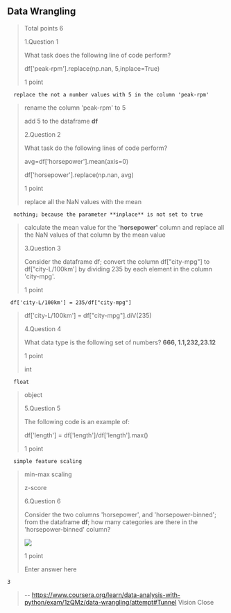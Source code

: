 ## Data Wrangling
> 
> Total points 6
> 
>  1.Question 1
> 
> What task does the following line of code perform?
> 
> 
> df['peak-rpm'].replace(np.nan, 5,inplace=True)
> 
> 1 point 
> 

      replace the not a number values with 5 in the column 'peak-rpm' 
> 
>  rename the column 'peak-rpm' to 5 
> 
>  add 5 to the dataframe **df** 
> 
>  2.Question 2
> 
> What task do the following lines of code perform?
> 
> 
> avg=df['horsepower'].mean(axis=0)
> 
> df['horsepower'].replace(np.nan, avg)
> 
> 1 point 
> 
>  replace all the NaN values with the mean 
> 

      nothing; because the parameter **inplace** is not set to true 
> 
>  calculate the mean value for the **'horsepower'** column and replace all the NaN values of that column by the mean value 
> 
>  3.Question 3
> 
> Consider the dataframe df; convert the column df["city-mpg"] to df["city-L/100km'] by dividing 235 by each element in the column 'city-mpg'.
> 
> 1 point 
> 

     df['city-L/100km'] = 235/df["city-mpg"]
> 
> 
> df['city-L/100km'] = df["city-mpg"].diV(235)
> 
> </pre> 
> 
>  4.Question 4
> 
> What data type is the following set of numbers? **666, 1.1,232,23.12**
> 
> 1 point 
> 
>  int 
> 

      float 
> 
>  object 
> 
>  5.Question 5
> 
> The following code is an example of:
> 
> df['length'] = df['length']/df['length'].max()
> 
> 1 point 
> 

      simple feature scaling 
> 
>  min-max scaling 
> 
>  z-score 
> 
>  6.Question 6
> 
> Consider the two columns 'horsepower', and 'horsepower-binned'; from the dataframe **df**; how many categories are there in the 'horsepower-binned' column?
> 
> ![](https://d3c33hcgiwev3.cloudfront.net/imageAssetProxy.v1/HNPUdjOYEeiP-Qrke_kVoA_5cd6eb4e5587dc6cbb6a6ed79a95f98c_Screen-Shot-2018-03-29-at-5.29.19-PM.png?expiry=1597104000000&hmac=28bJOK0RSfxN-ti3BoK7A1008GgTR8xEFvBfSC2zqgg)
> 
> 1 point 
> 
> Enter answer here
>

    3
>
> -- https://www.coursera.org/learn/data-analysis-with-python/exam/1zQMz/data-wrangling/attempt#Tunnel Vision Close
